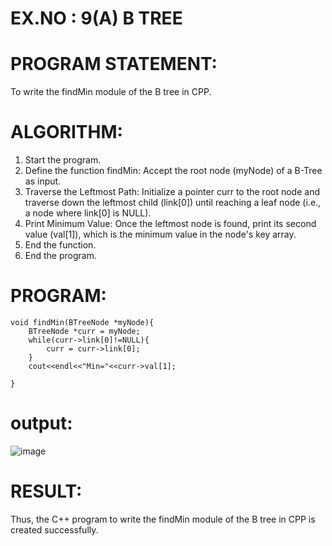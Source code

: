 
# EX.NO : 9(A)  B TREE 
 
# PROGRAM STATEMENT: 
 
To write the findMin module of the B tree in CPP. 
 
# ALGORITHM:   
 
1. Start the program. 
2. Define the function findMin: Accept the root node (myNode) of a B-Tree as input. 
3. Traverse the Leftmost Path: Initialize a pointer curr to the root node and traverse down the leftmost child (link[0]) until reaching a leaf node (i.e., a node where link[0] is NULL). 
4. Print Minimum Value: Once the leftmost node is found, print its second value (val[1]), which is the minimum value in the node's key array. 
5. End the function. 
6. End the program. 
 
# PROGRAM:
```
void findMin(BTreeNode *myNode){
    BTreeNode *curr = myNode;
    while(curr->link[0]!=NULL){
        curr = curr->link[0];
    }
    cout<<endl<<"Min="<<curr->val[1];
    
}
```

# output:

![image](https://github.com/user-attachments/assets/6ee872de-b419-4b03-8063-c04fb741c29f)

# RESULT: 
 
Thus, the C++ program to write the findMin module of the B tree in CPP is created successfully.
